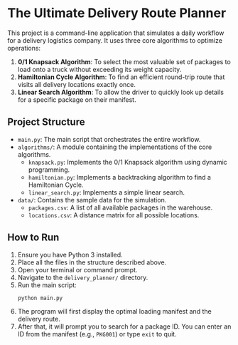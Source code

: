 # The Ultimate Delivery Route Planner

This project is a command-line application that simulates a daily workflow for a delivery logistics company. It uses three core algorithms to optimize operations:

1.  **0/1 Knapsack Algorithm**: To select the most valuable set of packages to load onto a truck without exceeding its weight capacity.
2.  **Hamiltonian Cycle Algorithm**: To find an efficient round-trip route that visits all delivery locations exactly once.
3.  **Linear Search Algorithm**: To allow the driver to quickly look up details for a specific package on their manifest.

## Project Structure

-   `main.py`: The main script that orchestrates the entire workflow.
-   `algorithms/`: A module containing the implementations of the core algorithms.
    -   `knapsack.py`: Implements the 0/1 Knapsack algorithm using dynamic programming.
    -   `hamiltonian.py`: Implements a backtracking algorithm to find a Hamiltonian Cycle.
    -   `linear_search.py`: Implements a simple linear search.
-   `data/`: Contains the sample data for the simulation.
    -   `packages.csv`: A list of all available packages in the warehouse.
    -   `locations.csv`: A distance matrix for all possible locations.

## How to Run

1.  Ensure you have Python 3 installed.
2.  Place all the files in the structure described above.
3.  Open your terminal or command prompt.
4.  Navigate to the `delivery_planner/` directory.
5.  Run the main script:
    ```bash
    python main.py
    ```
6.  The program will first display the optimal loading manifest and the delivery route.
7.  After that, it will prompt you to search for a package ID. You can enter an ID from the manifest (e.g., `PKG001`) or type `exit` to quit.